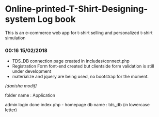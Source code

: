 # Online-printed-T-Shirt-Designing-system Log book
This is an e-commerce web app for t-shirt selling and personalized t-shirt  simulation

### 00:16 15/02/2018
* TDS_DB connection page created in includes/connect.php
* Registration Form font-end created but clientside form validation is still under development
* materialize and jquery are being used,  no bootstrap for the moment.


/*danisha modif*/

folder name : Application

admin login done
index.php - homepage
db name : tds_db (in lowercase letter)